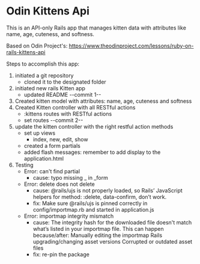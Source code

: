 # Odin Kittens Api

This is an API-only Rails app that manages kitten data with attributes like name, age, cuteness, and softness.

Based on Odin Project's: https://www.theodinproject.com/lessons/ruby-on-rails-kittens-api

Steps to accomplish this app:

1. initiated a git repository
    - cloned it to the designated folder
2. initiated new rails Kitten app
    - updated README
--commit 1--
3. Created kitten model with attributes: name, age, cuteness and softness
4. Created Kitten controller with all RESTful actions 
    - :kittens routes with RESTful actions
    - set routes
--commit 2--
5. update the kitten controller with the right restful action methods
    - set up views 
        - index, new, edit, show
    - created a form partials
    - added flash messages: remember to add display to the application.html
6. Testing
    - Error: can't find partial
        - cause: typo missing _ in _form
    - Error: delete does not delete
        - cause:  @rails/ujs is not properly loaded, so Rails’ JavaScript helpers for method: :delete, data-confirm, don’t work.
        - fix: Make sure @rails/ujs is pinned correctly in config/importmap.rb and started in application.js
    - Error: importmap integrity mismatch
        - cause: The integrity hash for the downloaded file doesn't match what’s listed in your importmap file. This can happen because/after: 
            Manually editing the importmap
            Rails upgrading/changing asset versions
            Corrupted or outdated asset files
        - fix: re-pin the package